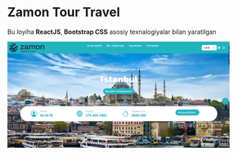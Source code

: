 # Zamon Tour Travel

Bu loyiha **ReactJS**, **Bootstrap CSS** asosiy texnalogiyalar bilan yaratilgan 

[![Zamon Tour Travel](./src/Photes/image.png)](https://travel.suvonov-javohir.uz/)

